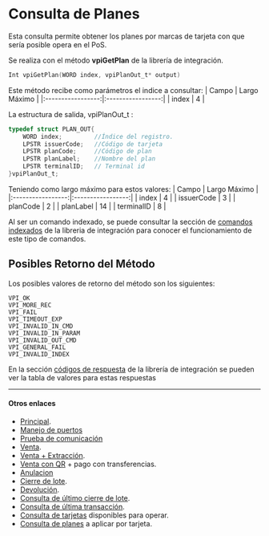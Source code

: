 # Consulta de Planes
Esta consulta permite obtener los planes por marcas de tarjeta con que sería posible opera en el PoS.

Se realiza con el método **vpiGetPlan** de la librería de integración.
````c
Int vpiGetPlan(WORD index, vpiPlanOut_t* output)
````

Este método recibe como parámetros el indice a consultar:
|       Campo       |   Largo Máximo    |
|:-----------------:|:-----------------:|
|   index		    |        4          |

La estructura de salida, vpiPlanOut_t :

````c
typedef struct PLAN_OUT{	
	WORD index;         //Índice del registro.
	LPSTR issuerCode;   //Código de tarjeta   
	LPSTR planCode;     //Código de plan   
	LPSTR planLabel;    //Nombre del plan
	LPSTR terminalID;   // Terminal id
}vpiPlanOut_t;
````
Teniendo como largo máximo para estos valores:
|       Campo       |   Largo Máximo    |
|:-----------------:|:-----------------:|
|   index		    |        4          |
|   issuerCode	    |        3          |
|   planCode        |        2          |
|   planLabel	    |        14	        |
|   terminalID	    |        8          |

Al ser un comando indexado, se puede consultar la sección de [comandos indexados](../Libreria/comandosIndexados.md) de la libreria de integración para conocer el funcionamiento de este tipo de comandos.

## Posibles Retorno del Método
Los posibles valores de retorno del método son los siguientes:
````
VPI_OK
VPI_MORE_REC
VPI_FAIL
VPI_TIMEOUT_EXP
VPI_INVALID_IN_CMD 
VPI_INVALID_IN_PARAM
VPI_INVALID_OUT_CMD
VPI_GENERAL_FAIL
VPI_INVALID_INDEX
````
En la sección [códigos de respuesta](../Libreria/codigosRespuesta.md) de la librería de integración se pueden ver la tabla de valores para estas respuestas

---
#### Otros enlaces
- [Principal](../README.md).
- [Manejo de puertos](./Puertos.md)
- [Prueba de comunicación](./ComTest.md)
- [Venta](./Venta.md).
- [Venta + Extracción](./Venta+Extracción.md).
- [Venta con QR](./VentaQR.md) + pago con transferencias.
- [Anulacion](./Anulacion.md)
- [Cierre de lote](./cierreLote.md).
- [Devolución](./Devolucion.md).
- [Consulta de último cierre de lote](./consultaCierre.md).
- [Consulta de última transacción](./consultaUltTransaccion.md).
- [Consulta de tarjetas](./consultaTarjetas.md) disponibles para operar.
- [Consulta de planes](./consultaPlanes.md) a aplicar por tarjeta.